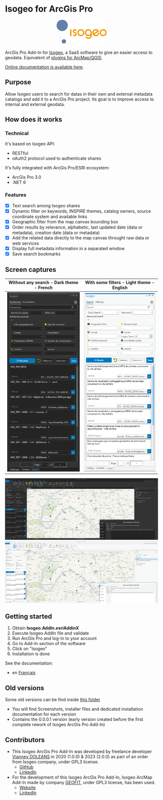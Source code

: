 # Isogeo for ArcGis Pro

<p align="center">
  <img src="/Resources/Resources/logo-isogeo.png">
</p>

ArcGis Pro Add-In for [Isogeo](https://www.isogeo.com/), a SaaS software to give an easier access to geodata.
Equivalent of [plugins for ArcMap/QGIS](https://www.isogeo.com/nos-produits/Plugins-Widgets).

[Online documentation is available here](http://help.isogeo.com/arcgispro/fr/).

## Purpose

Allow Isogeo users to search for datas in their own and external metadata catalogs and add it to a ArcGis Pro project. Its goal is to improve access to internal and external geodata.

## How does it works

### Technical

It's based on Isogeo API:

* RESTful
* oAuth2 protocol used to authenticate shares

It's fully integrated with ArcGis Pro/ESRI ecosystem:

* ArcGis Pro 3.0
* .NET 6

### Features

* [X] Text search among Isogeo shares
* [X] Dynamic filter on keywords, INSPIRE themes, catalog owners, source coordinate system and available links
* [X] Geographic filter from the map canvas bounding box
* [X] Order results by relevance, alphabetic, last updated date (data or metadata), creation date (data or metadata)
* [X] Add the related data directly to the map canvas throught raw data or web services
* [X] Display full metadata information in a separated window
* [X] Save search bookmarks

## Screen captures

| Without any search - Dark theme - French | With some filters - Light theme - English |
|:------------------:|:-----------------:|
| ![Search widget with no filters](/Screenshots/Dark%20theme%20-%20French%20-%20Without%20any%20search.PNG) | ![Search widget with some filters](/Screenshots/Light%20theme%20-%20English%20-%20With%20some%20filters.PNG) |

![Add data to the project](/Screenshots/Dark%20theme%20-%20Add%20data%20to%20the%20project.PNG)
![Add data to the project](/Screenshots/Light%20theme%20-%20Add%20data%20to%20the%20project.PNG)

## Getting started

1. Obtain **Isogeo.AddIn.esriAddinX**
1. Execute Isogeo.AddIn file and validate
2. Run ArcGis Pro and log-in to your account
3. Go to Add-In section of the software
4. Click on "Isogeo"
5. Installation is done

See the documentation:

* en [Français](http://help.isogeo.com/arcgispro/fr/)
  
## Old versions
Some old versions can be find inside [this folder](https://github.com/VianneyDoleans/ArcGisPro/tree/master/Old%20Versions)
  - You will find Screenshots, installer files and dedicated installation documentation for each version
  - Contains the 0.0.0.1 version (early version created before the first complete rework of Isogeo ArcGis Pro Add-In)
  
## Contributors

- This Isogeo ArcGis Pro Add-In was developed by freelance developer [Vianney DOLEANS](https://github.com/VianneyDoleans) in 2020 (1.0.0) & 2023 (2.0.0) as part of an order from Isogeo company, under GPL3 license.
  - [GitHub](https://github.com/VianneyDoleans)
  - [LinkedIn](https://www.linkedin.com/in/vianneydoleans/)
- For the development of this Isogeo ArcGis Pro Add-In, Isogeo ArcMap Add-In made by company [GEOFIT](https://geofit.fr/), under GPL3 license, has been used.
  - [Website](https://geofit.fr/)
  - [LinkedIn](https://www.linkedin.com/company/geofit/?originalSubdomain=fr)
